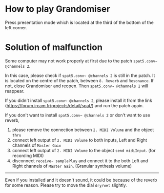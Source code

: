 # How to play Grandomiser
Press presentation mode which is located at the third of the bottom of the left corner.

# Solution of malfunction
Some computer may not work properly at first due to the patch `spat5.conv~ @channels 2`.

In this case, please check if `spat5.conv~ @channels 2` is still in the patch. It is located on the centre of the patch, between `8. Reverb` and `Resonance`. If not, close Grandomiser and reopen. Then `spat5.conv~ @channels 2` will reappear.

If you didn't install `spat5.conv~ @channels 2`, please install it from the link (https://forum.ircam.fr/projects/detail/spat/) and run the patch again.

If you don't want to install `spat5.conv~ @channels 2` or don't want to use reverb,
1. please remove the connection between `2. MIDI Volume` and the object `thru`
2. connect left output of `2. MIDI Volume` to both inputs, Left and Right channels of `Master Gain`
3. connect left output of `2. MIDI Volume` to the object `send midiInput`. (for recording MIDI)
4. disconnect `receive~ samplePlay` and connect it to the both Left and Right channels of `Master Gain`. (Granular synthesis volume)

---------------------------------------------
Even if you installed and it doesn't sound, it could be because of the reverb for some reason. Please try to move the dial `dry/wet` slightly.
